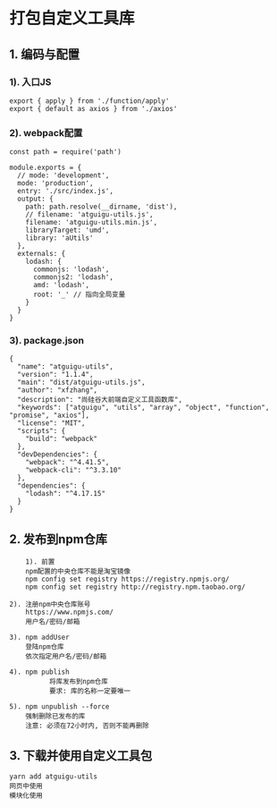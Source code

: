 # 打包自定义工具库
## 1. 编码与配置
### 1). 入口JS
    export { apply } from './function/apply'
    export { default as axios } from './axios'
		
### 2). webpack配置
    const path = require('path')

    module.exports = {
      // mode: 'development',
      mode: 'production',
      entry: './src/index.js',
      output: {
        path: path.resolve(__dirname, 'dist'),
        // filename: 'atguigu-utils.js',
        filename: 'atguigu-utils.min.js',
        libraryTarget: 'umd',
        library: 'aUtils'
      },
      externals: {
        lodash: {
          commonjs: 'lodash',
          commonjs2: 'lodash',
          amd: 'lodash',
          root: '_' // 指向全局变量
        }
      }
    }

### 3). package.json
    {
      "name": "atguigu-utils",
      "version": "1.1.4",
      "main": "dist/atguigu-utils.js",
      "author": "xfzhang",
      "description": "尚硅谷大前端自定义工具函数库",
      "keywords": ["atguigu", "utils", "array", "object", "function", "promise", "axios"],
      "license": "MIT",
      "scripts": {
        "build": "webpack"
      },
      "devDependencies": {
        "webpack": "^4.41.5",
        "webpack-cli": "^3.3.10"
      },
      "dependencies": {
        "lodash": "^4.17.15"
      }
    }

## 2. 发布到npm仓库
		1). 前置
        npm配置的中央仓库不能是淘宝镜像
        npm config set registry https://registry.npmjs.org/
        npm config set registry http://registry.npm.taobao.org/
		
    2). 注册npm中央仓库账号
        https://www.npmjs.com/
        用户名/密码/邮箱
		
    3). npm addUser
        登陆npm仓库
        依次指定用户名/密码/邮箱
		
    4). npm publish
			  将库发布到npm仓库
			  要求: 库的名称一定要唯一
		
    5). npm unpublish --force
        强制删除已发布的库
        注意: 必须在72小时内, 否则不能再删除

## 3. 下载并使用自定义工具包
    yarn add atguigu-utils
    网页中使用
    模块化使用